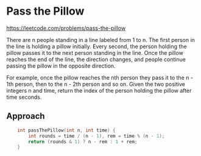 # Pass the Pillow

https://leetcode.com/problems/pass-the-pillow

There are n people standing in a line labeled from 1 to n. The first person in the line is holding a pillow initially. Every second, the person holding the pillow passes it to the next person standing in the line. Once the pillow reaches the end of the line, the direction changes, and people continue passing the pillow in the opposite direction.

For example, once the pillow reaches the nth person they pass it to the n - 1th person, then to the n - 2th person and so on.
Given the two positive integers n and time, return the index of the person holding the pillow after time seconds.

## Approach 

``` C++
    int passThePillow(int n, int time) {
        int rounds = time / (n - 1), rem = time % (n - 1);
        return (rounds & 1) ? n - rem : 1 + rem;
    }
```